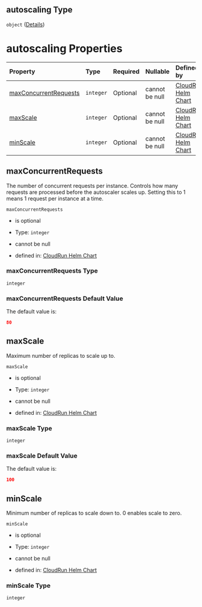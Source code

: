 ## autoscaling Type

`object` ([Details](values-properties-autoscaling.md))

# autoscaling Properties

| Property                                        | Type      | Required | Nullable       | Defined by                                                                                                                                                                                                             |
| :---------------------------------------------- | :-------- | :------- | :------------- | :--------------------------------------------------------------------------------------------------------------------------------------------------------------------------------------------------------------------- |
| [maxConcurrentRequests](#maxconcurrentrequests) | `integer` | Optional | cannot be null | [CloudRun Helm Chart](values-properties-autoscaling-properties-maxconcurrentrequests.md "https://github.com/serverless-helm/serverless-helm/charts/cloudrun#/properties/autoscaling/properties/maxConcurrentRequests") |
| [maxScale](#maxscale)                           | `integer` | Optional | cannot be null | [CloudRun Helm Chart](values-properties-autoscaling-properties-maxscale.md "https://github.com/serverless-helm/serverless-helm/charts/cloudrun#/properties/autoscaling/properties/maxScale")                           |
| [minScale](#minscale)                           | `integer` | Optional | cannot be null | [CloudRun Helm Chart](values-properties-autoscaling-properties-minscale.md "https://github.com/serverless-helm/serverless-helm/charts/cloudrun#/properties/autoscaling/properties/minScale")                           |

## maxConcurrentRequests

The number of concurrent requests per instance. Controls how many requests are processed before the autoscaler scales up. Setting this to 1 means 1 request per instance at a time.

`maxConcurrentRequests`

* is optional

* Type: `integer`

* cannot be null

* defined in: [CloudRun Helm Chart](values-properties-autoscaling-properties-maxconcurrentrequests.md "https://github.com/serverless-helm/serverless-helm/charts/cloudrun#/properties/autoscaling/properties/maxConcurrentRequests")

### maxConcurrentRequests Type

`integer`

### maxConcurrentRequests Default Value

The default value is:

```json
80
```

## maxScale

Maximum number of replicas to scale up to.

`maxScale`

* is optional

* Type: `integer`

* cannot be null

* defined in: [CloudRun Helm Chart](values-properties-autoscaling-properties-maxscale.md "https://github.com/serverless-helm/serverless-helm/charts/cloudrun#/properties/autoscaling/properties/maxScale")

### maxScale Type

`integer`

### maxScale Default Value

The default value is:

```json
100
```

## minScale

Minimum number of replicas to scale down to. 0 enables scale to zero.

`minScale`

* is optional

* Type: `integer`

* cannot be null

* defined in: [CloudRun Helm Chart](values-properties-autoscaling-properties-minscale.md "https://github.com/serverless-helm/serverless-helm/charts/cloudrun#/properties/autoscaling/properties/minScale")

### minScale Type

`integer`
